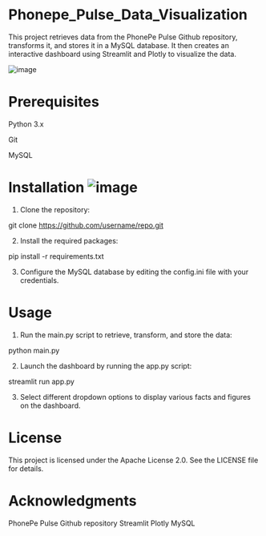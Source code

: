 # Phonepe_Pulse_Data_Visualization
This project retrieves data from the PhonePe Pulse Github repository, transforms it, and stores it in a MySQL database. It then creates an interactive dashboard using Streamlit and Plotly to visualize the data.

![image](https://user-images.githubusercontent.com/123791884/236590536-9d3687ed-4fca-4286-a36f-eb750e323d1c.png)


# Prerequisites
Python 3.x

Git

MySQL

# Installation                                                                             ![image](https://user-images.githubusercontent.com/123791884/236590572-4eb3f26c-5ed4-49f3-9277-e53e02e2c6e4.png)

1. Clone the repository:

git clone https://github.com/username/repo.git

2. Install the required packages:

pip install -r requirements.txt

3. Configure the MySQL database by editing the config.ini file with your credentials.

# Usage
1. Run the main.py script to retrieve, transform, and store the data:

python main.py

2. Launch the dashboard by running the app.py script:

streamlit run app.py

3. Select different dropdown options to display various facts and figures on the dashboard.

# License

This project is licensed under the Apache License 2.0. See the LICENSE file for details.

# Acknowledgments

PhonePe Pulse Github repository
Streamlit
Plotly
MySQL
